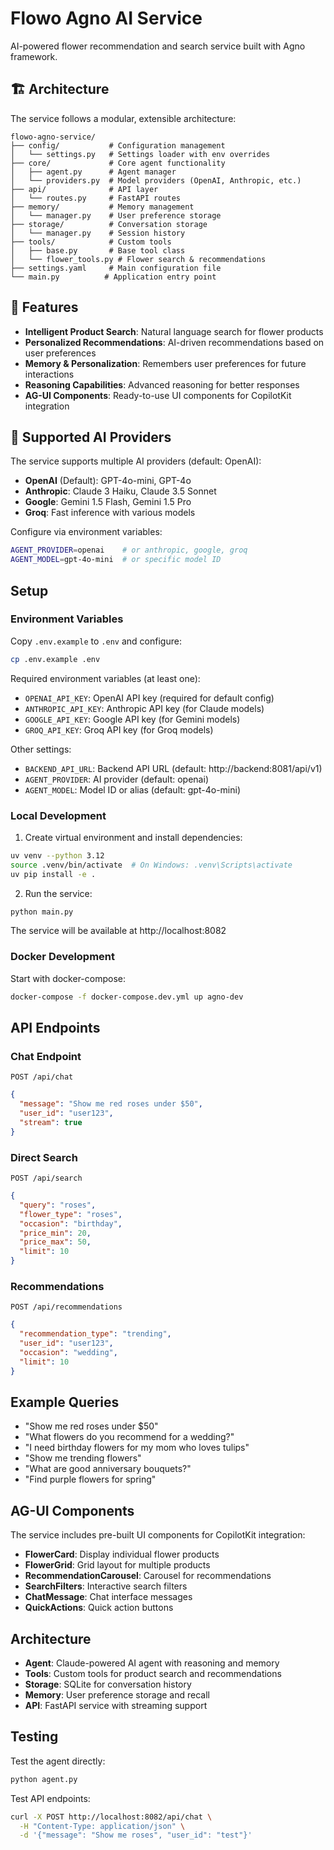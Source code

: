 # Flowo Agno AI Service

AI-powered flower recommendation and search service built with Agno framework.

## 🏗️ Architecture

The service follows a modular, extensible architecture:

```
flowo-agno-service/
├── config/           # Configuration management
│   └── settings.py   # Settings loader with env overrides
├── core/             # Core agent functionality
│   ├── agent.py      # Agent manager
│   └── providers.py  # Model providers (OpenAI, Anthropic, etc.)
├── api/              # API layer
│   └── routes.py     # FastAPI routes
├── memory/           # Memory management
│   └── manager.py    # User preference storage
├── storage/          # Conversation storage
│   └── manager.py    # Session history
├── tools/            # Custom tools
│   ├── base.py       # Base tool class
│   └── flower_tools.py # Flower search & recommendations
├── settings.yaml     # Main configuration file
└── main.py          # Application entry point
```

## 🚀 Features

- **Intelligent Product Search**: Natural language search for flower products
- **Personalized Recommendations**: AI-driven recommendations based on user preferences
- **Memory & Personalization**: Remembers user preferences for future interactions
- **Reasoning Capabilities**: Advanced reasoning for better responses
- **AG-UI Components**: Ready-to-use UI components for CopilotKit integration

## 🤖 Supported AI Providers

The service supports multiple AI providers (default: OpenAI):

- **OpenAI** (Default): GPT-4o-mini, GPT-4o
- **Anthropic**: Claude 3 Haiku, Claude 3.5 Sonnet
- **Google**: Gemini 1.5 Flash, Gemini 1.5 Pro
- **Groq**: Fast inference with various models

Configure via environment variables:
```bash
AGENT_PROVIDER=openai    # or anthropic, google, groq
AGENT_MODEL=gpt-4o-mini  # or specific model ID
```

## Setup

### Environment Variables

Copy `.env.example` to `.env` and configure:

```bash
cp .env.example .env
```

Required environment variables (at least one):
- `OPENAI_API_KEY`: OpenAI API key (required for default config)
- `ANTHROPIC_API_KEY`: Anthropic API key (for Claude models)
- `GOOGLE_API_KEY`: Google API key (for Gemini models)
- `GROQ_API_KEY`: Groq API key (for Groq models)

Other settings:
- `BACKEND_API_URL`: Backend API URL (default: http://backend:8081/api/v1)
- `AGENT_PROVIDER`: AI provider (default: openai)
- `AGENT_MODEL`: Model ID or alias (default: gpt-4o-mini)

### Local Development

1. Create virtual environment and install dependencies:
```bash
uv venv --python 3.12
source .venv/bin/activate  # On Windows: .venv\Scripts\activate
uv pip install -e .
```

2. Run the service:
```bash
python main.py
```

The service will be available at http://localhost:8082

### Docker Development

Start with docker-compose:
```bash
docker-compose -f docker-compose.dev.yml up agno-dev
```

## API Endpoints

### Chat Endpoint
`POST /api/chat`
```json
{
  "message": "Show me red roses under $50",
  "user_id": "user123",
  "stream": true
}
```

### Direct Search
`POST /api/search`
```json
{
  "query": "roses",
  "flower_type": "roses",
  "occasion": "birthday",
  "price_min": 20,
  "price_max": 50,
  "limit": 10
}
```

### Recommendations
`POST /api/recommendations`
```json
{
  "recommendation_type": "trending",
  "user_id": "user123",
  "occasion": "wedding",
  "limit": 10
}
```

## Example Queries

- "Show me red roses under $50"
- "What flowers do you recommend for a wedding?"
- "I need birthday flowers for my mom who loves tulips"
- "Show me trending flowers"
- "What are good anniversary bouquets?"
- "Find purple flowers for spring"

## AG-UI Components

The service includes pre-built UI components for CopilotKit integration:

- **FlowerCard**: Display individual flower products
- **FlowerGrid**: Grid layout for multiple products
- **RecommendationCarousel**: Carousel for recommendations
- **SearchFilters**: Interactive search filters
- **ChatMessage**: Chat interface messages
- **QuickActions**: Quick action buttons

## Architecture

- **Agent**: Claude-powered AI agent with reasoning and memory
- **Tools**: Custom tools for product search and recommendations
- **Storage**: SQLite for conversation history
- **Memory**: User preference storage and recall
- **API**: FastAPI service with streaming support

## Testing

Test the agent directly:
```bash
python agent.py
```

Test API endpoints:
```bash
curl -X POST http://localhost:8082/api/chat \
  -H "Content-Type: application/json" \
  -d '{"message": "Show me roses", "user_id": "test"}'
```